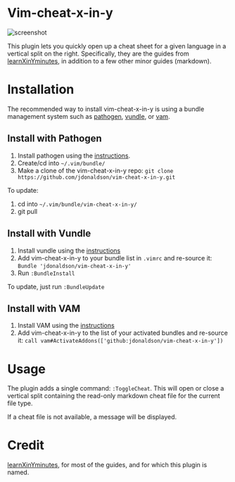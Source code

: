 # Vim-cheat-x-in-y

![screenshot](http://i.imgur.com/1ZAin3j.png)

This plugin lets you quickly open up a cheat sheet for a given language in a
vertical split on the right.  Specifically, they are the guides from
[learnXinYminutes](https://github.com/adambard/learnxinyminutes-docs), in
addition to a few other minor guides (markdown).



# Installation
The recommended way to install vim-cheat-x-in-y is using a bundle management system such
as [pathogen][], [vundle][], or [vam][].

## Install with Pathogen

1. Install pathogen using the [instructions][pathogen].
2. Create/cd into `~/.vim/bundle/`
3. Make a clone of the vim-cheat-x-in-y repo:
    `git clone https://github.com/jdonaldson/vim-cheat-x-in-y.git`

To update:

1. cd into `~/.vim/bundle/vim-cheat-x-in-y/`
2. git pull

## Install with Vundle

1. Install vundle using the [instructions][vundle]
2. Add vim-cheat-x-in-y to your bundle list in `.vimrc` and re-source it:
    `Bundle 'jdonaldson/vim-cheat-x-in-y'`
3. Run `:BundleInstall`

To update, just run `:BundleUpdate`

## Install with VAM

1. Install VAM using the [instructions][vam]
2. Add vim-cheat-x-in-y to the list of your activated bundles and re-source it:
    `call vam#ActivateAddons(['github:jdonaldson/vim-cheat-x-in-y'])`

[pathogen]:https://github.com/tpope/vim-pathogen

[vundle]:https://github.com/gmarik/vundle

[vam]:https://github.com/MarcWeber/vim-addon-manager

# Usage
The plugin adds a single command:  ```:ToggleCheat```.  This will open or close
a vertical split containing the read-only markdown cheat file for the current 
file type.

If a cheat file is not available, a message will be displayed.

# Credit
[learnXinYminutes](https://github.com/adambard/learnxinyminutes-docs), for most
of the guides, and for which this plugin is named.
